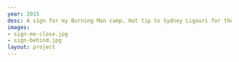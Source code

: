 ```yaml
---
year: 2015
desc: A sign for my Burning Man camp. Hat tip to Sydney Ligouri for the font.
images:
- sign-me-close.jpg
- sign-behind.jpg
layout: project
---
```

